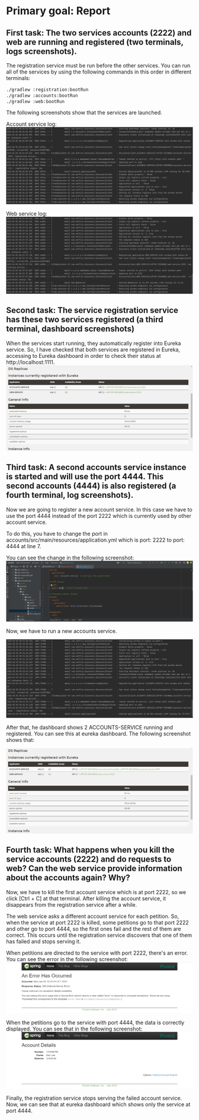 # Primary goal: Report

## First task: The two services accounts (2222) and web are running and registered (two terminals, logs screenshots).

The registration service must be run before the other services.
You can run all of the services by using the following commands in this order in different terminals:
```
./gradlew :registration:bootRun
./gradlew :accounts:bootRun
./gradlew :web:bootRun
```

The following screenshots show that the services are launched.

Account service log:
![img.png](screenshots/accounts.png)

Web service log:
![img.png](screenshots/web.png)

## Second task: The service registration service has these two services registered (a third terminal, dashboard screenshots)

When the services start running, they automatically register into Eureka service. 
So, I have checked that both services are registered in Eureka, accessing to Eureka
dashboard in order to check their status at http://localhost:1111.
![img.png](screenshots/eurekaDashboard.png)

## Third task: A second accounts service instance is started and will use the port 4444. This second accounts (4444) is also registered (a fourth terminal, log screenshots).
Now we are going to register a new account service. 
In this case we have to use the port 4444 instead of the port 2222 which
is currently used by other account service.

To do this, you have to change the port in accounts/src/main/resources/application.yml which
is port: 2222 to port: 4444 at line 7.

You can see the change in the following screenshot:
![img.png](screenshots/changePort.png)

Now, we have to run a new accounts service.

![img.png](screenshots/newAccountService.png)

After that, he dashboard shows 2 ACCOUNTS-SERVICE running and registered.
You can see this at eureka dashboard. The following screenshot shows that:

![img.png](screenshots/eurekaDashboard2Accounts.png)

## Fourth task: What happens when you kill the service accounts (2222) and do requests to web? Can the web service provide information about the accounts again? Why?

Now, we have to kill the first account service which is at port 2222, so we click [Ctrl + C] at that terminal.
After killing the account service, it disappears from the registration service after a while.

The web service asks a different account service for each petition. So, when the service at port 2222 is killed, 
some petitions go to that port 2222 and other go to port 4444, so the first ones fail and the rest of them are correct. 
This occurs until the registration service discovers that one of them has failed and stops serving it.

When petitions are directed to the service with port 2222, there's an error. 
You can see the error in the following screenshot:
![img.png](screenshots/error.png)

When the petitions go to the service with port 4444, the data is correctly displayed.
You can see that in the following screenshot:
![img.png](screenshots/correct.png)

Finally, the registration service stops serving the failed account service.
Now, we can see that at eureka dashboard which shows only the service at port 4444.




